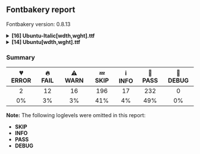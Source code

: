 ## Fontbakery report

Fontbakery version: 0.8.13

<details><summary><b>[16] Ubuntu-Italic[wdth,wght].ttf</b></summary><div><details><summary>💔 <b>ERROR:</b> Validate STAT particle names and values match the fallback names in GFAxisRegistry.  (<a href="https://font-bakery.readthedocs.io/en/stable/fontbakery/profiles/googlefonts.html#com.google.fonts/check/STAT/gf_axisregistry">com.google.fonts/check/STAT/gf_axisregistry</a>)</summary><div>


* 💔 **ERROR** Failed with KeyError: 'Extra Bold'
</div></details><details><summary>🔥 <b>FAIL:</b> Version format is correct in 'name' table? (<a href="https://font-bakery.readthedocs.io/en/stable/fontbakery/profiles/googlefonts.html#com.google.fonts/check/name/version_format">com.google.fonts/check/name/version_format</a>)</summary><div>


* 🔥 **FAIL** The NameID.VERSION_STRING (nameID=5) value must follow the pattern "Version X.Y" with X.Y greater than or equal to 1.000. Current version string is: "Version 0.869" [code: bad-version-strings]
</div></details><details><summary>🔥 <b>FAIL:</b> Copyright notices match canonical pattern in fonts (<a href="https://font-bakery.readthedocs.io/en/stable/fontbakery/profiles/googlefonts.html#com.google.fonts/check/font_copyright">com.google.fonts/check/font_copyright</a>)</summary><div>


* 🔥 **FAIL** Name Table entry: Copyright notices should match a pattern similar to: "Copyright 2019 The Familyname Project Authors (git url)"
But instead we have got:
"Copyright 2011, 2022, 2023 Canonical Ltd. Licensed under the Ubuntu Font Licence 1.0" [code: bad-notice-format]
</div></details><details><summary>🔥 <b>FAIL:</b> Check a font's STAT table contains compulsory Axis Values. (<a href="https://font-bakery.readthedocs.io/en/stable/fontbakery/profiles/googlefonts.html#com.google.fonts/check/STAT">com.google.fonts/check/STAT</a>)</summary><div>


* 🔥 **FAIL** Compulsory STAT Axis Values are incorrect:

 | Name | Axis | Current Value | Current Flags | Current LinkedValue | Expected Value | Expected Flags | Expected LinkedValue |
| :--- | :--- | :--- | :--- | :--- | :--- | :--- | :--- |
| Normal | wdth | 100.0 | 2 | None | 100.0 | 2 | None |
| Condensed | wdth | 75.0 | 0 | None | 75.0 | 0 | None |
| SemiCondensed | wdth | N/A | N/A | N/A | 87.5 | 0 | None |
| Thin | wght | 100.0 | 0 | None | 100.0 | 0 | None |
| ExtraLight | wght | N/A | N/A | N/A | 200.0 | 0 | None |
| Light | wght | 300.0 | 0 | None | 300.0 | 0 | None |
| Regular | wght | 400.0 | 2 | 700.0 | 400.0 | 2 | 700.0 |
| Medium | wght | 500.0 | 0 | None | 500.0 | 0 | None |
| SemiBold | wght | N/A | N/A | N/A | 600.0 | 0 | None |
| Bold | wght | 700.0 | 0 | None | 700.0 | 0 | None |
| ExtraBold | wght | N/A | N/A | N/A | 800.0 | 0 | None |
| Extra Bold | wght | 800.0 | 0 | None | N/A | N/A | N/A |
 [code: bad-axis-values]
</div></details><details><summary>🔥 <b>FAIL:</b> Check variable font instances (<a href="https://font-bakery.readthedocs.io/en/stable/fontbakery/profiles/googlefonts.html#com.google.fonts/check/fvar_instances">com.google.fonts/check/fvar_instances</a>)</summary><div>


* 🔥 **FAIL** fvar instances are incorrect:
- Add missing instances
- Delete additional instances
- wght coordinates are wrong for some instances
| Name | current | expected |
| :--- | :--- | :--- |
| Condensed Thin Italic | wdth=75.0, wght=100.0 | N/A |
| Condensed Bold Italic | wdth=75.0, wght=700.0 | N/A |
| Condensed Italic | wdth=75.0, wght=400.0 | N/A |
| Condensed ExtraBold Italic | wdth=75.0, wght=800.0 | N/A |
| Condensed Light Italic | wdth=75.0, wght=300.0 | N/A |
| Condensed Medium Italic | wdth=75.0, wght=500.0 | N/A |
| Thin Italic | wdth=100.0, wght=100.0 | wdth=100.0, wght=100.0 |
| ExtraLight Italic | N/A | wdth=100.0, wght=200.0 |
| Light Italic | wdth=100.0, wght=300.0 | wdth=100.0, wght=300.0 |
| Italic | wdth=100.0, wght=456.1538391113281 | wdth=100.0, wght=400.0 |
| Medium Italic | wdth=100.0, wght=500.0 | wdth=100.0, wght=500.0 |
| SemiBold Italic | N/A | wdth=100.0, wght=600.0 |
| Bold Italic | wdth=100.0, wght=700.0 | wdth=100.0, wght=700.0 |
| ExtraBold Italic | wdth=100.0, wght=800.0 | wdth=100.0, wght=800.0 | [code: bad-fvar-instances]
</div></details><details><summary>🔥 <b>FAIL:</b> Ensure soft_dotted characters lose their dot when combined with marks that replace the dot. (<a href="https://font-bakery.readthedocs.io/en/stable/fontbakery/profiles/universal.html#com.google.fonts/check/soft_dotted">com.google.fonts/check/soft_dotted</a>)</summary><div>


* 🔥 **FAIL** The dot of soft dotted characters used in orthographies must disappear in the following strings: į̀ į́ į̂ į̃ į̄ į̌ ɨ̀ ɨ́ ɨ̂ ɨ̃ ɨ̄ ɨ̈ ɨ̋ ɨ̌ ɨ̏ ɨ̧̀ ɨ̧́ ɨ̧̂ ɨ̧̌ ɨ̱̀ ɨ̱́ ɨ̱̈ і́

The dot of soft dotted characters should disappear in other cases, for example: į̆ į̇ į̈ į̊ į̋ į̏ į̑ į̒ į̣̀ į̣́ į̣̂ į̣̃ į̣̄ į̣̆ į̣̇ į̣̈ į̣̊ į̣̋ į̣̌ į̣̏ [code: soft-dotted]
</div></details><details><summary>🔥 <b>FAIL:</b> The variable font 'wght' (Weight) axis coordinate must be 400 on the 'Regular' instance. (<a href="https://font-bakery.readthedocs.io/en/stable/fontbakery/profiles/fvar.html#com.google.fonts/check/varfont/regular_wght_coord">com.google.fonts/check/varfont/regular_wght_coord</a>)</summary><div>


* 🔥 **FAIL** The "wght" axis coordinate of the "Regular" instance must be 400. Got 456.1538391113281 instead. [code: wght-not-400]
</div></details><details><summary>🔥 <b>FAIL:</b> STAT table has Axis Value tables? (<a href="https://font-bakery.readthedocs.io/en/stable/fontbakery/profiles/stat.html#com.adobe.fonts/check/stat_has_axis_value_tables">com.adobe.fonts/check/stat_has_axis_value_tables</a>)</summary><div>


* 🔥 **FAIL** STAT table is missing Axis Value for 'wght' value '456.1538391113281' [code: missing-axis-value-table]
</div></details><details><summary>⚠ <b>WARN:</b> Glyphs are similiar to Google Fonts version? (<a href="https://font-bakery.readthedocs.io/en/stable/fontbakery/profiles/googlefonts.html#com.google.fonts/check/production_glyphs_similarity">com.google.fonts/check/production_glyphs_similarity</a>)</summary><div>


* ⚠ **WARN** Following glyphs differ greatly from Google Fonts version:
	* A
	* AE
	* AEacute
	* Aacute
	* Abreve
	* Acircumflex
	* Adieresis
	* Agrave
	* Alpha
	* Alphatonos and 959 more.

Use -F or --full-lists to disable shortening of long lists.
</div></details><details><summary>⚠ <b>WARN:</b> Is there kerning info for non-ligated sequences? (<a href="https://font-bakery.readthedocs.io/en/stable/fontbakery/profiles/googlefonts.html#com.google.fonts/check/kerning_for_non_ligated_sequences">com.google.fonts/check/kerning_for_non_ligated_sequences</a>)</summary><div>


* ⚠ **WARN** GPOS table lacks kerning info for the following non-ligated sequences:

	- f + f

	- f + i

	- i + f

	- f + l

	- l + f 

	- i + l [code: lacks-kern-info]
</div></details><details><summary>⚠ <b>WARN:</b> Ensure fonts have ScriptLangTags declared on the 'meta' table. (<a href="https://font-bakery.readthedocs.io/en/stable/fontbakery/profiles/googlefonts.html#com.google.fonts/check/meta/script_lang_tags">com.google.fonts/check/meta/script_lang_tags</a>)</summary><div>


* ⚠ **WARN** This font file does not have a 'meta' table. [code: lacks-meta-table]
</div></details><details><summary>⚠ <b>WARN:</b> Check font contains no unreachable glyphs (<a href="https://font-bakery.readthedocs.io/en/stable/fontbakery/profiles/universal.html#com.google.fonts/check/unreachable_glyphs">com.google.fonts/check/unreachable_glyphs</a>)</summary><div>


* ⚠ **WARN** The following glyphs could not be reached by codepoint or substitution rules:

	- IJacute

	- NULL

	- ampersand.001

	- eight_fraction_nine

	- five_fraction_nine

	- five_fraction_seven

	- four_fraction_nine

	- four_fraction_seven

	- ijacute

	- seven_fraction_nine 

	- 5 more.

Use -F or --full-lists to disable shortening of long lists.
 [code: unreachable-glyphs]
</div></details><details><summary>⚠ <b>WARN:</b> Does the font contain a soft hyphen? (<a href="https://font-bakery.readthedocs.io/en/stable/fontbakery/profiles/universal.html#com.google.fonts/check/soft_hyphen">com.google.fonts/check/soft_hyphen</a>)</summary><div>


* ⚠ **WARN** This font has a 'Soft Hyphen' character. [code: softhyphen]
</div></details><details><summary>⚠ <b>WARN:</b> Detect any interpolation issues in the font. (<a href="https://font-bakery.readthedocs.io/en/stable/fontbakery/profiles/universal.html#com.google.fonts/check/interpolation_issues">com.google.fonts/check/interpolation_issues</a>)</summary><div>


* ⚠ **WARN** Interpolation issues were found in the font: 	- Contour 1 start point differs in glyph 'zero' between location <fontTools.ttLib.ttGlyphSet._TTGlyphSetGlyf object at 0x11c374400> and location <fontTools.ttLib.ttGlyphSet._TTGlyphSetGlyf object at 0x1222e8be0>

	- Contour 1 start point differs in glyph 'o' between location <fontTools.ttLib.ttGlyphSet._TTGlyphSetGlyf object at 0x11c374400> and location <fontTools.ttLib.ttGlyphSet._TTGlyphSetGlyf object at 0x1222e8be0>

	- Contour 1 start point differs in glyph 'ohorn' between location <fontTools.ttLib.ttGlyphSet._TTGlyphSetGlyf object at 0x11c374400> and location <fontTools.ttLib.ttGlyphSet._TTGlyphSetGlyf object at 0x1222e8be0>

	- Contour 1 start point differs in glyph 'uni01A3' between location <fontTools.ttLib.ttGlyphSet._TTGlyphSetGlyf object at 0x11c374400> and location <fontTools.ttLib.ttGlyphSet._TTGlyphSetGlyf object at 0x1222e8be0>

	- Contour 1 start point differs in glyph 'uni01EB' between location <fontTools.ttLib.ttGlyphSet._TTGlyphSetGlyf object at 0x11c374400> and location <fontTools.ttLib.ttGlyphSet._TTGlyphSetGlyf object at 0x1222e8be0>

	- Contour 1 start point differs in glyph 'yucy' between location <fontTools.ttLib.ttGlyphSet._TTGlyphSetGlyf object at 0x11c374400> and location <fontTools.ttLib.ttGlyphSet._TTGlyphSetGlyf object at 0x1222e8be0> 

	- Contour order differs in glyph 'ijacute': [0, 1, 2, 3] in <fontTools.ttLib.ttGlyphSet._TTGlyphSetGlyf object at 0x11c374400>, [0, 1, 3, 2] in <fontTools.ttLib.ttGlyphSet._TTGlyphSetGlyf object at 0x1222ebc40>. [code: interpolation-issues]
</div></details><details><summary>⚠ <b>WARN:</b> Check glyphs in mark glyph class are non-spacing. (<a href="https://font-bakery.readthedocs.io/en/stable/fontbakery/profiles/gdef.html#com.google.fonts/check/gdef_spacing_marks">com.google.fonts/check/gdef_spacing_marks</a>)</summary><div>


* ⚠ **WARN** The following spacing glyphs may be in the GDEF mark glyph class by mistake:
	 acute.asc (unencoded), caron.asc (unencoded), circumflex.asc (unencoded), dieresis_acute (unencoded), dieresis_acute.cap (unencoded), dieresis_breve (unencoded), dieresis_breve.cap (unencoded), dieresis_grave (unencoded), dieresis_grave.cap (unencoded), dieresis_macron (unencoded) and 19 more.

Use -F or --full-lists to disable shortening of long lists. [code: spacing-mark-glyphs]
</div></details><details><summary>⚠ <b>WARN:</b> Check GDEF mark glyph class doesn't have characters that are not marks. (<a href="https://font-bakery.readthedocs.io/en/stable/fontbakery/profiles/gdef.html#com.google.fonts/check/gdef_non_mark_chars">com.google.fonts/check/gdef_non_mark_chars</a>)</summary><div>


* ⚠ **WARN** The following non-mark characters should not be in the GDEF mark glyph class:
	 U+0384, U+0385, U+1FBE, U+1FBF, U+1FC0, U+1FC1, U+1FCD, U+1FCE, U+1FCF, U+1FDD and 7 more.

Use -F or --full-lists to disable shortening of long lists. [code: non-mark-chars]
</div></details><br></div></details><details><summary><b>[14] Ubuntu[wdth,wght].ttf</b></summary><div><details><summary>💔 <b>ERROR:</b> Validate STAT particle names and values match the fallback names in GFAxisRegistry.  (<a href="https://font-bakery.readthedocs.io/en/stable/fontbakery/profiles/googlefonts.html#com.google.fonts/check/STAT/gf_axisregistry">com.google.fonts/check/STAT/gf_axisregistry</a>)</summary><div>


* 💔 **ERROR** Failed with KeyError: 'Extra Bold'
</div></details><details><summary>🔥 <b>FAIL:</b> Version format is correct in 'name' table? (<a href="https://font-bakery.readthedocs.io/en/stable/fontbakery/profiles/googlefonts.html#com.google.fonts/check/name/version_format">com.google.fonts/check/name/version_format</a>)</summary><div>


* 🔥 **FAIL** The NameID.VERSION_STRING (nameID=5) value must follow the pattern "Version X.Y" with X.Y greater than or equal to 1.000. Current version string is: "Version 0.869" [code: bad-version-strings]
</div></details><details><summary>🔥 <b>FAIL:</b> Copyright notices match canonical pattern in fonts (<a href="https://font-bakery.readthedocs.io/en/stable/fontbakery/profiles/googlefonts.html#com.google.fonts/check/font_copyright">com.google.fonts/check/font_copyright</a>)</summary><div>


* 🔥 **FAIL** Name Table entry: Copyright notices should match a pattern similar to: "Copyright 2019 The Familyname Project Authors (git url)"
But instead we have got:
"Copyright 2011, 2022, 2023 Canonical Ltd. Licensed under the Ubuntu Font Licence 1.0" [code: bad-notice-format]
</div></details><details><summary>🔥 <b>FAIL:</b> Check a font's STAT table contains compulsory Axis Values. (<a href="https://font-bakery.readthedocs.io/en/stable/fontbakery/profiles/googlefonts.html#com.google.fonts/check/STAT">com.google.fonts/check/STAT</a>)</summary><div>


* 🔥 **FAIL** Compulsory STAT Axis Values are incorrect:

 | Name | Axis | Current Value | Current Flags | Current LinkedValue | Expected Value | Expected Flags | Expected LinkedValue |
| :--- | :--- | :--- | :--- | :--- | :--- | :--- | :--- |
| Normal | wdth | 100.0 | 2 | None | 100.0 | 2 | None |
| Condensed | wdth | 75.0 | 0 | None | 75.0 | 0 | None |
| SemiCondensed | wdth | N/A | N/A | N/A | 87.5 | 0 | None |
| Thin | wght | 100.0 | 0 | None | 100.0 | 0 | None |
| ExtraLight | wght | N/A | N/A | N/A | 200.0 | 0 | None |
| Light | wght | 300.0 | 0 | None | 300.0 | 0 | None |
| Regular | wght | 400.0 | 2 | 700.0 | 400.0 | 2 | 700.0 |
| Medium | wght | 500.0 | 0 | None | 500.0 | 0 | None |
| SemiBold | wght | N/A | N/A | N/A | 600.0 | 0 | None |
| Bold | wght | 700.0 | 0 | None | 700.0 | 0 | None |
| ExtraBold | wght | N/A | N/A | N/A | 800.0 | 0 | None |
| Extra Bold | wght | 800.0 | 0 | None | N/A | N/A | N/A |
 [code: bad-axis-values]
</div></details><details><summary>🔥 <b>FAIL:</b> Check variable font instances (<a href="https://font-bakery.readthedocs.io/en/stable/fontbakery/profiles/googlefonts.html#com.google.fonts/check/fvar_instances">com.google.fonts/check/fvar_instances</a>)</summary><div>


* 🔥 **FAIL** fvar instances are incorrect:
- Add missing instances
- Delete additional instances

| Name | current | expected |
| :--- | :--- | :--- |
| Condensed Bold | wdth=75.0, wght=700.0 | N/A |
| Condensed Thin | wdth=75.0, wght=100.0 | N/A |
| Condensed ExtraBold | wdth=75.0, wght=800.0 | N/A |
| Condensed Regular | wdth=75.0, wght=400.0 | N/A |
| Condensed Light | wdth=75.0, wght=300.0 | N/A |
| Condensed Medium | wdth=75.0, wght=500.0 | N/A |
| Thin | wdth=100.0, wght=100.0 | wdth=100.0, wght=100.0 |
| ExtraLight | N/A | wdth=100.0, wght=200.0 |
| Light | wdth=100.0, wght=300.0 | wdth=100.0, wght=300.0 |
| Regular | wdth=100.0, wght=400.0 | wdth=100.0, wght=400.0 |
| Medium | wdth=100.0, wght=500.0 | wdth=100.0, wght=500.0 |
| SemiBold | N/A | wdth=100.0, wght=600.0 |
| Bold | wdth=100.0, wght=700.0 | wdth=100.0, wght=700.0 |
| ExtraBold | wdth=100.0, wght=800.0 | wdth=100.0, wght=800.0 | [code: bad-fvar-instances]
</div></details><details><summary>🔥 <b>FAIL:</b> Ensure soft_dotted characters lose their dot when combined with marks that replace the dot. (<a href="https://font-bakery.readthedocs.io/en/stable/fontbakery/profiles/universal.html#com.google.fonts/check/soft_dotted">com.google.fonts/check/soft_dotted</a>)</summary><div>


* 🔥 **FAIL** The dot of soft dotted characters used in orthographies must disappear in the following strings: į̀ į́ į̂ į̃ į̄ į̌ ɨ̀ ɨ́ ɨ̂ ɨ̃ ɨ̄ ɨ̈ ɨ̋ ɨ̌ ɨ̏ ɨ̧̀ ɨ̧́ ɨ̧̂ ɨ̧̌ ɨ̱̀ ɨ̱́ ɨ̱̈ і́

The dot of soft dotted characters should disappear in other cases, for example: į̆ į̇ į̈ į̊ į̋ į̏ į̑ į̒ į̣̀ į̣́ į̣̂ į̣̃ į̣̄ į̣̆ į̣̇ į̣̈ į̣̊ į̣̋ į̣̌ į̣̏ [code: soft-dotted]
</div></details><details><summary>⚠ <b>WARN:</b> Ensure files are not too large. (<a href="https://font-bakery.readthedocs.io/en/stable/fontbakery/profiles/googlefonts.html#com.google.fonts/check/file_size">com.google.fonts/check/file_size</a>)</summary><div>


* ⚠ **WARN** Font file is 1.0Mb; ideally it should be less than 1.0Mb [code: large-font]
</div></details><details><summary>⚠ <b>WARN:</b> Glyphs are similiar to Google Fonts version? (<a href="https://font-bakery.readthedocs.io/en/stable/fontbakery/profiles/googlefonts.html#com.google.fonts/check/production_glyphs_similarity">com.google.fonts/check/production_glyphs_similarity</a>)</summary><div>


* ⚠ **WARN** Following glyphs differ greatly from Google Fonts version:
	* A
	* AE
	* AEacute
	* Aacute
	* Abreve
	* Acircumflex
	* Adieresis
	* Agrave
	* Alpha
	* Alphatonos and 959 more.

Use -F or --full-lists to disable shortening of long lists.
</div></details><details><summary>⚠ <b>WARN:</b> Is there kerning info for non-ligated sequences? (<a href="https://font-bakery.readthedocs.io/en/stable/fontbakery/profiles/googlefonts.html#com.google.fonts/check/kerning_for_non_ligated_sequences">com.google.fonts/check/kerning_for_non_ligated_sequences</a>)</summary><div>


* ⚠ **WARN** GPOS table lacks kerning info for the following non-ligated sequences:

	- f + f

	- f + i

	- i + f

	- f + l

	- l + f 

	- i + l [code: lacks-kern-info]
</div></details><details><summary>⚠ <b>WARN:</b> Ensure fonts have ScriptLangTags declared on the 'meta' table. (<a href="https://font-bakery.readthedocs.io/en/stable/fontbakery/profiles/googlefonts.html#com.google.fonts/check/meta/script_lang_tags">com.google.fonts/check/meta/script_lang_tags</a>)</summary><div>


* ⚠ **WARN** This font file does not have a 'meta' table. [code: lacks-meta-table]
</div></details><details><summary>⚠ <b>WARN:</b> Check font contains no unreachable glyphs (<a href="https://font-bakery.readthedocs.io/en/stable/fontbakery/profiles/universal.html#com.google.fonts/check/unreachable_glyphs">com.google.fonts/check/unreachable_glyphs</a>)</summary><div>


* ⚠ **WARN** The following glyphs could not be reached by codepoint or substitution rules:

	- IJacute

	- eight_fraction_nine

	- five_fraction_nine

	- five_fraction_seven

	- four_fraction_nine

	- four_fraction_seven

	- ijacute

	- seven_fraction_nine

	- six_fraction_seven

	- three_fraction_seven

	- two_fraction_nine 

	- two_fraction_seven
 [code: unreachable-glyphs]
</div></details><details><summary>⚠ <b>WARN:</b> Does the font contain a soft hyphen? (<a href="https://font-bakery.readthedocs.io/en/stable/fontbakery/profiles/universal.html#com.google.fonts/check/soft_hyphen">com.google.fonts/check/soft_hyphen</a>)</summary><div>


* ⚠ **WARN** This font has a 'Soft Hyphen' character. [code: softhyphen]
</div></details><details><summary>⚠ <b>WARN:</b> Check glyphs in mark glyph class are non-spacing. (<a href="https://font-bakery.readthedocs.io/en/stable/fontbakery/profiles/gdef.html#com.google.fonts/check/gdef_spacing_marks">com.google.fonts/check/gdef_spacing_marks</a>)</summary><div>


* ⚠ **WARN** The following spacing glyphs may be in the GDEF mark glyph class by mistake:
	 acute_greek.sc (unencoded), dieresistonos (U+0385), grave_greek.sc (unencoded), tonos (U+0384), tonos.sc (unencoded), uni1FBE (U+1FBE), uni1FBF (U+1FBF), uni1FBF.sc (unencoded), uni1FC0 (U+1FC0), uni1FC1 (U+1FC1) and 17 more.

Use -F or --full-lists to disable shortening of long lists. [code: spacing-mark-glyphs]
</div></details><details><summary>⚠ <b>WARN:</b> Check GDEF mark glyph class doesn't have characters that are not marks. (<a href="https://font-bakery.readthedocs.io/en/stable/fontbakery/profiles/gdef.html#com.google.fonts/check/gdef_non_mark_chars">com.google.fonts/check/gdef_non_mark_chars</a>)</summary><div>


* ⚠ **WARN** The following non-mark characters should not be in the GDEF mark glyph class:
	 U+0384, U+0385, U+1FBE, U+1FBF, U+1FC0, U+1FC1, U+1FCD, U+1FCE, U+1FCF, U+1FDD and 6 more.

Use -F or --full-lists to disable shortening of long lists. [code: non-mark-chars]
</div></details><br></div></details>

### Summary

| 💔 ERROR | 🔥 FAIL | ⚠ WARN | 💤 SKIP | ℹ INFO | 🍞 PASS | 🔎 DEBUG |
|:-----:|:----:|:----:|:----:|:----:|:----:|:----:|
| 2 | 12 | 16 | 196 | 17 | 232 | 0 |
| 0% | 3% | 3% | 41% | 4% | 49% | 0% |

**Note:** The following loglevels were omitted in this report:
* **SKIP**
* **INFO**
* **PASS**
* **DEBUG**
